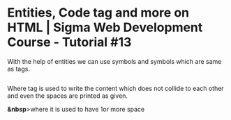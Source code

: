 # Entities, Code tag and more on HTML | Sigma Web Development Course - Tutorial #13

With the help of entities we can use symbols and symbols which are same as tags.
<pre></pre>Where tag is used to write the content which does not collide to each other and even the spaces are printed as given.

**&nbsp**>where it is used to have 1or more space